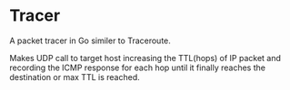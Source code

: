 # Tracer
A packet tracer in Go similer to Traceroute.

Makes UDP call to target host increasing the TTL(hops) of IP packet and recording the ICMP response for each hop until it finally reaches the destination or max TTL is reached.
